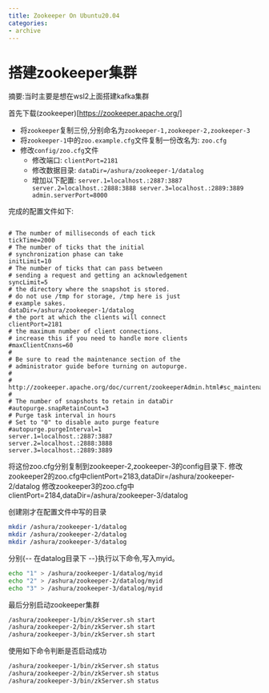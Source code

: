 ```yaml
---
title: Zookeeper On Ubuntu20.04
categories:
- archive
---
```


# 搭建zookeeper集群

摘要:当时主要是想在wsl2上面搭建kafka集群

<!-- more -->

首先下载(zookeeper)[https://zookeeper.apache.org/]

- 将`zookeeper`复制三份,分别命名为`zookeeper-1,zookeeper-2,zookeeper-3`
- 将`zookeeper-1`中的`zoo.example.cfg`文件复制一份改名为: `zoo.cfg`
- 修改`config/zoo.cfg`文件
  - 修改端口: `clientPort=2181`
  - 修改数据目录: `dataDir=/ashura/zookeeper-1/datalog`
  - 增加以下配置: `server.1=localhost.:2887:3887 server.2=localhost.:2888:3888 server.3=localhost.:2889:3889 admin.serverPort=8000`

完成的配置文件如下:

```properties

# The number of milliseconds of each tick
tickTime=2000
# The number of ticks that the initial
# synchronization phase can take
initLimit=10
# The number of ticks that can pass between
# sending a request and getting an acknowledgement
syncLimit=5
# the directory where the snapshot is stored.
# do not use /tmp for storage, /tmp here is just
# example sakes.
dataDir=/ashura/zookeeper-1/datalog
# the port at which the clients will connect
clientPort=2181
# the maximum number of client connections.
# increase this if you need to handle more clients
#maxClientCnxns=60
#
# Be sure to read the maintenance section of the
# administrator guide before turning on autopurge.
#
# http://zookeeper.apache.org/doc/current/zookeeperAdmin.html#sc_maintenance
#
# The number of snapshots to retain in dataDir
#autopurge.snapRetainCount=3
# Purge task interval in hours
# Set to "0" to disable auto purge feature
#autopurge.purgeInterval=1
server.1=localhost.:2887:3887
server.2=localhost.:2888:3888
server.3=localhost.:2889:3889
```
将这份zoo.cfg分别复制到zookeeper-2,zookeeper-3的config目录下.
修改zookeeper2的zoo.cfg中clientPort=2183,dataDir=/ashura/zookeeper-2/datalog
修改zookeeper3的zoo.cfg中clientPort=2184,dataDir=/ashura/zookeeper-3/datalog

创建刚才在配置文件中写的目录

```bash
mkdir /ashura/zookeeper-1/datalog
mkdir /ashura/zookeeper-2/datalog
mkdir /ashura/zookeeper-3/datalog
```

分别{-- 在datalog目录下 --}执行以下命令,写入myid。

```bash
echo "1" > /ashura/zookeeper-1/datalog/myid
echo "2" > /ashura/zookeeper-2/datalog/myid
echo "3" > /ashura/zookeeper-3/datalog/myid
```

最后分别启动zookeeper集群

```bash
/ashura/zookeeper-1/bin/zkServer.sh start
/ashura/zookeeper-2/bin/zkServer.sh start
/ashura/zookeeper-3/bin/zkServer.sh start
```

使用如下命令判断是否启动成功

```bash
/ashura/zookeeper-1/bin/zkServer.sh status
/ashura/zookeeper-2/bin/zkServer.sh status
/ashura/zookeeper-3/bin/zkServer.sh status
```